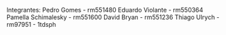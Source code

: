 Integrantes: 
Pedro Gomes - rm551480
Eduardo Violante - rm550364
Pamella Schimalesky - rm551600
David Bryan - rm551236
Thiago Ulrych - rm97951 - 1tdsph